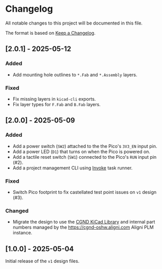 # Changelog

All notable changes to this project will be documented in this file.

The format is based on [Keep a Changelog](https://keepachangelog.com/en/1.1.0/).

## [2.0.1] - 2025-05-12

### Added

- Add mounting hole outlines to `*.Fab` and `*.Assembly` layers.

### Fixed

- Fix missing layers in `kicad-cli` exports.
- Fix layer types for `F.Fab` and `B.Fab` layers.

## [2.0.0] - 2025-05-09

### Added

- Add a power switch (`SW2`) attached to the the Pico's `3V3_EN` input pin.
- Add a power LED (`D1`) that turns on when the Pico is powered on.
- Add a tactile reset switch (`SW1`) connected to the Pico's `RUN` input pin (#2).
- Add a project management CLI using [Invoke](https://www.pyinvoke.org/) task runner.

### Fixed

- Switch Pico footprint to fix castellated test point issues on `v1` design (#3).

### Changed

- Migrate the design to use the [CGND KiCad Library](https://github.com/cgnd/cgnd-kicad-lib/) and internal part numbers managed by the https://cgnd-oshw.aligni.com Aligni PLM instance.

## [1.0.0] - 2025-05-04

Initial release of the `v1` design files.
